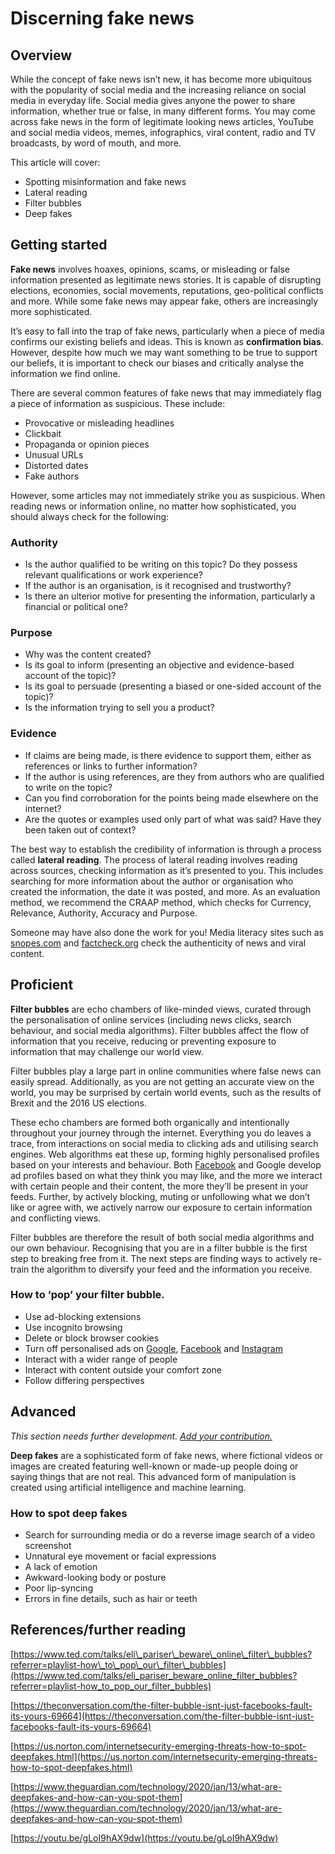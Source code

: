 # Discerning fake news

## Overview

While the concept of fake news isn’t new, it has become more ubiquitous with the popularity of social media and the increasing reliance on social media in everyday life. Social media gives anyone the power to share information, whether true or false, in many different forms. You may come across fake news in the form of legitimate looking news articles, YouTube and social media videos, memes, infographics, viral content, radio and TV broadcasts, by word of mouth, and more.

This article will cover:

* Spotting misinformation and fake news
* Lateral reading
* Filter bubbles
* Deep fakes

## Getting started

**Fake news** involves hoaxes, opinions, scams, or misleading or false information presented as legitimate news stories. It is capable of disrupting elections, economies, social movements, reputations, geo-political conflicts and more. While some fake news may appear fake, others are increasingly more sophisticated.

It’s easy to fall into the trap of fake news, particularly when a piece of media confirms our existing beliefs and ideas. This is known as **confirmation bias**. However, despite how much we may want something to be true to support our beliefs, it is important to check our biases and critically analyse the information we find online. 

There are several common features of fake news that may immediately flag a piece of information as suspicious. These include:

* Provocative or misleading headlines
* Clickbait
* Propaganda or opinion pieces
* Unusual URLs
* Distorted dates
* Fake authors

However, some articles may not immediately strike you as suspicious. When reading news or information online, no matter how sophisticated, you should always check for the following:

### Authority

* Is the author qualified to be writing on this topic? Do they possess relevant qualifications or work experience?
* If the author is an organisation, is it recognised and trustworthy?
* Is there an ulterior motive for presenting the information, particularly a financial or political one?

### Purpose

* Why was the content created? 
* Is its goal to inform \(presenting an objective and evidence-based account of the topic\)?
* Is its goal to persuade \(presenting a biased or one-sided account of the topic\)?
* Is the information trying to sell you a product?

### Evidence

* If claims are being made, is there evidence to support them, either as references or links to further information?
* If the author is using references, are they from authors who are qualified to write on the topic?
* Can you find corroboration for the points being made elsewhere on the internet?
* Are the quotes or examples used only part of what was said? Have they been taken out of context?

The best way to establish the credibility of information is through a process called **lateral reading**. The process of lateral reading involves reading across sources, checking information as it’s presented to you. This includes searching for more information about the author or organisation who created the information, the date it was posted, and more. As an evaluation method, we recommend the CRAAP method, which checks for Currency, Relevance, Authority, Accuracy and Purpose. 

Someone may have also done the work for you! Media literacy sites such as [snopes.com](https://www.snopes.com) and [factcheck.org](https://www.factcheck.org) check the authenticity of news and viral content. 

## Proficient

**Filter bubbles** are echo chambers of like-minded views, curated through the personalisation of online services (including news clicks, search behaviour, and social media algorithms). Filter bubbles affect the flow of information that you receive, reducing or preventing exposure to information that may challenge our world view.

Filter bubbles play a large part in online communities where false news can easily spread. Additionally, as you are not getting an accurate view on the world, you may be surprised by certain world events, such as the results of Brexit and the 2016 US elections.  

These echo chambers are formed both organically and intentionally throughout your journey through the internet. Everything you do leaves a trace, from interactions on social media to clicking ads and utilising search engines. Web algorithms eat these up, forming highly personalised profiles based on your interests and behaviour. Both [Facebook](https://www.buzzfeednews.com/article/katienotopoulos/heres-how-to-find-out-what-facebook-thinks-you-like#.jfbzpEb6NN) and Google develop ad profiles based on what they think you may like, and the more we interact with certain people and their content, the more they’ll be present in your feeds. Further, by actively blocking, muting or unfollowing what we don’t like or agree with, we actively narrow our exposure to certain information and conflicting views.

Filter bubbles are therefore the result of both social media algorithms and our own behaviour. Recognising that you are in a filter bubble is the first step to breaking free from it. The next steps are finding ways to actively re-train the algorithm to diversify your feed and the information you receive.

### How to ‘pop’ your filter bubble.

* Use ad-blocking extensions
* Use incognito browsing
* Delete or block browser cookies
* Turn off personalised ads on [Google](https://support.google.com/ads/answer/2662856?hl=en), [Facebook](https://www.facebook.com/help/287199741901674?helpref=faq_content) and [Instagram](https://help.instagram.com/245100253430454)
* Interact with a wider range of people
* Interact with content outside your comfort zone
* Follow differing perspectives

## Advanced

*This section needs further development. [Add your contribution.](https://app.gitbook.com/@aarnet/s/digital-skills-gitbook-1/contributing-to-the-digital-skills-gitbook)*

**Deep fakes** are a sophisticated form of fake news, where fictional videos or images are created featuring well-known or made-up people doing or saying things that are not real. This advanced form of manipulation is created using artificial intelligence and machine learning.

### How to spot deep fakes

* Search for surrounding media or do a reverse image search of a video screenshot
* Unnatural eye movement or facial expressions
* A lack of emotion
* Awkward-looking body or posture
* Poor lip-syncing
* Errors in fine details, such as hair or teeth

## References/further reading

[https://www.ted.com/talks/eli\_pariser\_beware\_online\_filter\_bubbles?referrer=playlist-how\_to\_pop\_our\_filter\_bubbles](https://www.ted.com/talks/eli_pariser_beware_online_filter_bubbles?referrer=playlist-how_to_pop_our_filter_bubbles)

[https://theconversation.com/the-filter-bubble-isnt-just-facebooks-fault-its-yours-69664](https://theconversation.com/the-filter-bubble-isnt-just-facebooks-fault-its-yours-69664)

[https://us.norton.com/internetsecurity-emerging-threats-how-to-spot-deepfakes.html](https://us.norton.com/internetsecurity-emerging-threats-how-to-spot-deepfakes.html)

[https://www.theguardian.com/technology/2020/jan/13/what-are-deepfakes-and-how-can-you-spot-them](https://www.theguardian.com/technology/2020/jan/13/what-are-deepfakes-and-how-can-you-spot-them)

[https://youtu.be/gLoI9hAX9dw](https://youtu.be/gLoI9hAX9dw)

